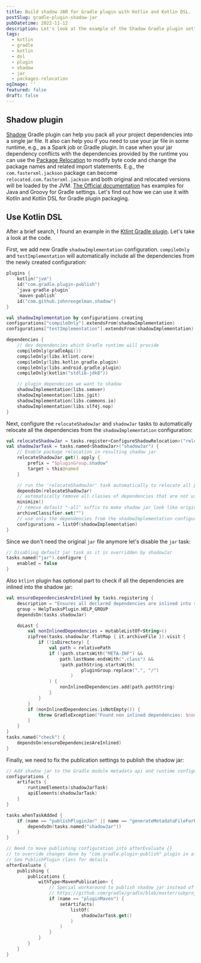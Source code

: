 ```yaml
---
title: Build shadow JAR for Gradle plugin with Kotlin and Kotlin DSL.
postSlug: gradle-plugin-shadow-jar
pubDatetime: 2022-11-12
description: Let's look at the example of the Shadow Gradle plugin settings for building the Gradle plugin with package relocation.
tags:
  - kotlin
  - gradle
  - kotlin
  - dsl
  - plugin
  - shadow
  - jar
  - packages-relocation
ogImage: ''
featured: false
draft: false
---
```


## Shadow plugin

[Shadow](https://imperceptiblethoughts.com/shadow/introduction/) Gradle plugin can help you pack all your project dependencies into a single jar file. It also can help you if you need to use your jar file in some runtime, e.g., as a Spark job or Gradle plugin. In case when your jar dependency conflicts with the dependencies provided by the runtime you can use the [Package Relocation](https://imperceptiblethoughts.com/shadow/configuration/relocation/) to modify byte code and change the package names and related import statements. E.g., the `com.fasterxml.jackson` package can become `relocated.com.fasterxml.jackson` and both original and relocated versions will be loaded by the JVM.
[The Official documentation](https://imperceptiblethoughts.com/shadow/plugins/) has examples for Java and Groovy for Gradle settings.
Let's find out how we can use it with Kotlin and Kotlin DSL for Gradle plugin packaging.

## Use Kotlin DSL

After a brief search, I found an example in the [Ktlint Gradle plugin](https://github.com/JLLeitschuh/ktlint-gradle/blob/master/plugin/build.gradle.kts). Let's take a look at the code.

First, we add new Gradle `shadowImplementation` configuration. `compileOnly` and `testImplementation` will automatically include all the dependencies from the newly created configuration:

```kotlin
plugins {
    kotlin("jvm")
    id("com.gradle.plugin-publish")
    `java-gradle-plugin`
    `maven-publish`
    id("com.github.johnrengelman.shadow")
}

val shadowImplementation by configurations.creating
configurations["compileOnly"].extendsFrom(shadowImplementation)
configurations["testImplementation"].extendsFrom(shadowImplementation)

dependencies {
    // dev dependencies which Gradle runtime will provide
    compileOnly(gradleApi())
    compileOnly(libs.ktlint.core)
    compileOnly(libs.kotlin.gradle.plugin)
    compileOnly(libs.android.gradle.plugin)
    compileOnly(kotlin("stdlib-jdk8"))

    // plugin dependecies we want to shadow
    shadowImplementation(libs.semver)
    shadowImplementation(libs.jgit)
    shadowImplementation(libs.commons.io)
    shadowImplementation(libs.slf4j.nop)
}
```

Next, configure the `relocateShadowJar` and `shadowJar` tasks to automatically relocate all the dependencies from the `shadowImplementation` configuration:

```kotlin
val relocateShadowJar = tasks.register<ConfigureShadowRelocation>("relocateShadowJar")
val shadowJarTask = tasks.named<ShadowJar>("shadowJar") {
    // Enable package relocation in resulting shadow jar
    relocateShadowJar.get().apply {
        prefix = "$pluginGroup.shadow"
        target = this@named
    }

    // run the 'relocateShadowJar' task automatically to relocate all packages from the all dependencies
    dependsOn(relocateShadowJar)
    // automatically remove all classes of dependencies that are not used by the project
    minimize()
    // remove default "-all" suffix to make shadow jar look like original one.
    archiveClassifier.set("")
    // use only the dependencies from the shadowImplementation configuration
    configurations = listOf(shadowImplementation)
}
```

Since we don't need the original `jar` file anymore let's disable the `jar` task:

```kotlin
// Disabling default jar task as it is overridden by shadowJar
tasks.named("jar").configure {
    enabled = false
}
```

Also `ktlint` plugin has optional part to check if all the dependencies are inlined into the shadow jar:

```kotlin
val ensureDependenciesAreInlined by tasks.registering {
    description = "Ensures all declared dependencies are inlined into shadowed jar"
    group = HelpTasksPlugin.HELP_GROUP
    dependsOn(tasks.shadowJar)

    doLast {
        val nonInlinedDependencies = mutableListOf<String>()
        zipTree(tasks.shadowJar.flatMap { it.archiveFile }).visit {
            if (!isDirectory) {
                val path = relativePath
                if (!path.startsWith("META-INF") &&
                    path.lastName.endsWith(".class") &&
                    !path.pathString.startsWith(
                            pluginGroup.replace(".", "/")
                        )
                ) {
                    nonInlinedDependencies.add(path.pathString)
                }
            }
        }
        if (nonInlinedDependencies.isNotEmpty()) {
            throw GradleException("Found non inlined dependencies: $nonInlinedDependencies")
        }
    }
}
tasks.named("check") {
    dependsOn(ensureDependenciesAreInlined)
}
```

Finally, we need to fix the publication settings to publish the shadow jar:

```kotlin
// Add shadow jar to the Gradle module metadata api and runtime configurations
configurations {
    artifacts {
        runtimeElements(shadowJarTask)
        apiElements(shadowJarTask)
    }
}

tasks.whenTaskAdded {
    if (name == "publishPluginJar" || name == "generateMetadataFileForPluginMavenPublication") {
        dependsOn(tasks.named("shadowJar"))
    }
}

// Need to move publishing configuration into afterEvaluate {}
// to override changes done by "com.gradle.plugin-publish" plugin in afterEvaluate {} block
// See PublishPlugin class for details
afterEvaluate {
    publishing {
        publications {
            withType<MavenPublication> {
                // Special workaround to publish shadow jar instead of normal one. Name to override peeked here:
                // https://github.com/gradle/gradle/blob/master/subprojects/plugin-development/src/main/java/org/gradle/plugin/devel/plugins/MavenPluginPublishPlugin.java#L73
                if (name == "pluginMaven") {
                    setArtifacts(
                        listOf(
                            shadowJarTask.get()
                        )
                    )
                }
            }
        }
    }
}
```
